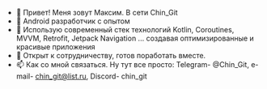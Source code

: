 - 👋 Привет! Меня зовут Максим. В сети Chin_Git
- 👀 Android разработчик с опытом
- 🌱 Использую современный стек технологий Kotlin, Coroutines, MVVM, Retrofit, Jetpack Navigation ... создавая оптимизированные и красивые приложения
- 💞️ Открыт к сотрудничеству, готов поработать вместе. 
- 📫 Как со мной связаться. Ну тут все просто: Telegram- @Chin_Git, e-mail- chin_git@list.ru, Discord- chin_git 
